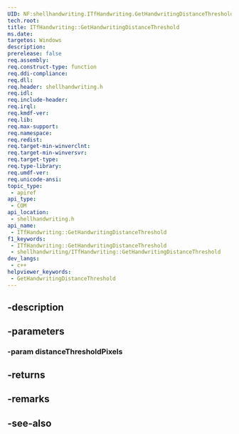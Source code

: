 ```yaml
---
UID: NF:shellhandwriting.ITfHandwriting.GetHandwritingDistanceThreshold
tech.root: 
title: ITfHandwriting::GetHandwritingDistanceThreshold
ms.date: 
targetos: Windows
description: 
prerelease: false
req.assembly: 
req.construct-type: function
req.ddi-compliance: 
req.dll: 
req.header: shellhandwriting.h
req.idl: 
req.include-header: 
req.irql: 
req.kmdf-ver: 
req.lib: 
req.max-support: 
req.namespace: 
req.redist: 
req.target-min-winverclnt: 
req.target-min-winversvr: 
req.target-type: 
req.type-library: 
req.umdf-ver: 
req.unicode-ansi: 
topic_type:
 - apiref
api_type:
 - COM
api_location:
 - shellhandwriting.h
api_name:
 - ITfHandwriting::GetHandwritingDistanceThreshold
f1_keywords:
 - ITfHandwriting::GetHandwritingDistanceThreshold
 - shellhandwriting/ITfHandwriting::GetHandwritingDistanceThreshold
dev_langs:
 - c++
helpviewer_keywords:
 - GetHandwritingDistanceThreshold
---
```


## -description

## -parameters

### -param distanceThresholdPixels

## -returns

## -remarks

## -see-also

